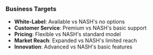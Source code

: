 ### Business Targets
- **White-Label**: Available vs NASH's no options
- **Customer Service**: Premium vs NASH's basic support
- **Pricing**: Flexible vs NASH's standard model
- **Market Reach**: Expanded vs NASH's limited reach
- **Innovation**: Advanced vs NASH's basic features
